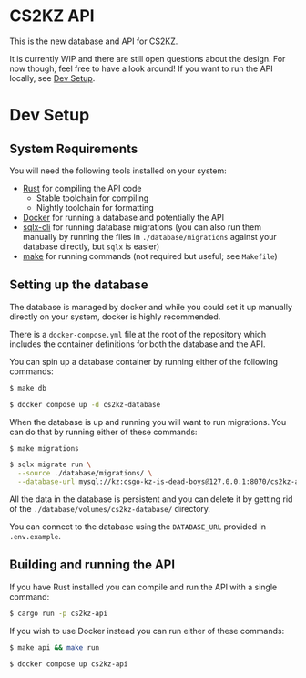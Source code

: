 # CS2KZ API

This is the new database and API for CS2KZ.

It is currently WIP and there are still open questions about the design. For now though, feel free
to have a look around! If you want to run the API locally, see [Dev Setup](#dev-setup).

# Dev Setup

## System Requirements

You will need the following tools installed on your system:

- [Rust](https://rust-lang.org/) for compiling the API code
  - Stable toolchain for compiling
  - Nightly toolchain for formatting
- [Docker](https://www.docker.com/) for running a database and potentially the API
- [sqlx-cli](https://github.com/launchbadge/sqlx/tree/main/sqlx-cli) for running database migrations
  (you can also run them manually by running the files in `./database/migrations` against your
  database directly, but `sqlx` is easier)
- [make](https://www.gnu.org/software/make) for running commands (not required but useful; see
  `Makefile`)

## Setting up the database

The database is managed by docker and while you could set it up manually directly on your system,
docker is highly recommended.

There is a `docker-compose.yml` file at the root of the repository which includes the container
definitions for both the database and the API.

You can spin up a database container by running either of the following commands:

```sh
$ make db
```

```sh
$ docker compose up -d cs2kz-database
```

When the database is up and running you will want to run migrations. You can do that by running
either of these commands:

```sh
$ make migrations
```

```sh
$ sqlx migrate run \
  --source ./database/migrations/ \
  --database-url mysql://kz:csgo-kz-is-dead-boys@127.0.0.1:8070/cs2kz-api
```

All the data in the database is persistent and you can delete it by getting rid of the
`./database/volumes/cs2kz-database/` directory.

You can connect to the database using the `DATABASE_URL` provided in `.env.example`.

## Building and running the API

If you have Rust installed you can compile and run the API with a single command:

```sh
$ cargo run -p cs2kz-api
```

If you wish to use Docker instead you can run either of these commands:

```sh
$ make api && make run
```

```sh
$ docker compose up cs2kz-api
```
